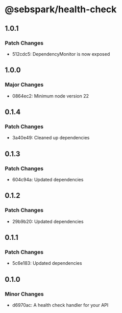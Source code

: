 # @sebspark/health-check

## 1.0.1

### Patch Changes

- 512cdc5: DependencyMonitor is now exposed

## 1.0.0

### Major Changes

- 0864ec2: Minimum node version 22

## 0.1.4

### Patch Changes

- 3a40e49: Cleaned up dependencies

## 0.1.3

### Patch Changes

- 604c94a: Updated dependencies

## 0.1.2

### Patch Changes

- 29b9b20: Updated dependencies

## 0.1.1

### Patch Changes

- 5c6e183: Updated dependencies

## 0.1.0

### Minor Changes

- d6970ac: A health check handler for your API
